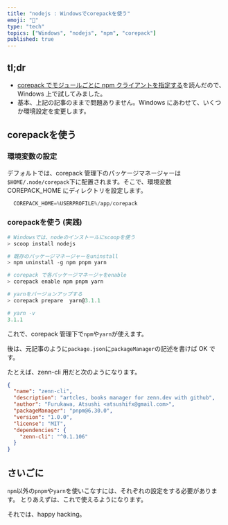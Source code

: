 ```yaml
---
title: "nodejs : Windowsでcorepackを使う"
emoji: "💭"
type: "tech"
topics: ["Windows", "nodejs", "npm", "corepack"]
published: true
---
```


## tl;dr

- [corepack でモジュールごとに npm クライアントを指定する](https://zenn.dev/mizchi/articles/use-corepack)を読んだので、Windows 上で試してみました。
- 基本、上記の記事のままで問題ありません。Windows にあわせて、いくつか環境設定を変更します。

## corepackを使う

### 環境変数の設定

デフォルトでは、corepack 管理下のパッケージマネージャーは`$HOME/.node/corepack`下に配置されます。そこで、環境変数 COREPACK_HOME にディレクトリを設定します。

``` powershell
  COREPACK_HOME=%USERPROFILE%/app/corepack
```

### corepackを使う (実践)

``` powershell
# Windowsでは、nodeのインストールにscoopを使う
> scoop install nodejs

# 既存のパッケージマネージャーをuninstall
> npm uninstall -g npm pnpm yarn

# corepack で各パッケージマネージャをenable
> corepack enable npm pnpm yarn

# yarnをバージョンアップする
> corepack prepare  yarn@3.1.1

# yarn -v
3.1.1
```

これで、corepack 管理下で`npm`や`yarn`が使えます。

後は、元記事のように`package.json`に`packageManager`の記述を書けば OK です。

たとえば、zenn-cli 用だと次のようになります。

``` package.json
{
  "name": "zenn-cli",
  "description": "artcles, books manager for zenn.dev with github",
  "author": "Furukawa, Atsushi <atsushifx@gmail.com>",
  "packageManager": "pnpm@6.30.0",
  "version": "1.0.0",
  "license": "MIT",
  "dependencies": {
    "zenn-cli": "^0.1.106"
  }
}
```

## さいごに

`npm`以外の`pnpm`や`yarn`を使いこなすには、それぞれの設定をする必要があります。
とりあえずは、これで使えるようになります。

それでは、happy hacking。
